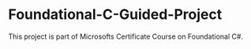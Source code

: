 # Foundational-C-Guided-Project
This project is part of Microsofts Certificate Course on Foundational C#.
